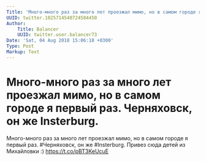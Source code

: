 ```yaml
---
Title: 'Много-много раз за много лет проезжал мимо, но в самом городе я первый раз. Черняховск, он же Insterburg.'
UUID: twitter.1025714540724584450
Author:
    Title: Balancer
    UUID: twitter.user.balancer73
Date: 'Sat, 04 Aug 2018 15:06:18 +0300'
Type: Post
Markup: Text
---
```


# Много-много раз за много лет проезжал мимо, но в самом городе я первый раз. Черняховск, он же Insterburg.

Много-много раз за много лет проезжал мимо, но в самом
городе я первый раз. #Черняховск, он же #Insterburg. Привез
сюда детей из Михайловки :) https://t.co/pBT3KeUcuE